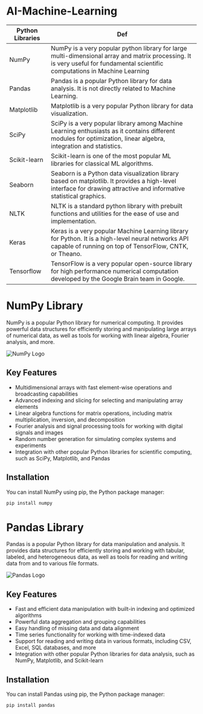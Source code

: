 # AI-Machine-Learning

| Python Libraries | Def |
| ------------- | -- |
| NumPy  | NumPy is a very popular python library for large multi-dimensional array and matrix processing. It is very useful for fundamental scientific computations in Machine Learning |
| Pandas | Pandas is a popular Python library for data analysis. It is not directly related to Machine Learning. |
| Matplotlib  | Matplotlib is a very popular Python library for data visualization. |
| SciPy  | SciPy is a very popular library among Machine Learning enthusiasts as it contains different modules for optimization, linear algebra, integration and statistics. |
| Scikit-learn  | Scikit-learn is one of the most popular ML libraries for classical ML algorithms. |
| Seaborn  | Seaborn is a Python data visualization library based on matplotlib. It provides a high-level interface for drawing attractive and informative statistical graphics. |
| NLTK  | NLTK is a standard python library with prebuilt functions and utilities for the ease of use and implementation. |
| Keras  | Keras is a very popular Machine Learning library for Python. It is a high-level neural networks API capable of running on top of TensorFlow, CNTK, or Theano. |
| Tensorflow  | TensorFlow is a very popular open-source library for high performance numerical computation developed by the Google Brain team in Google. |

# NumPy Library

NumPy is a popular Python library for numerical computing. It provides powerful data structures for efficiently storing and manipulating large arrays of numerical data, as well as tools for working with linear algebra, Fourier analysis, and more.

![NumPy Logo](https://numpy.org/doc/stable/_static/numpylogo.svg)

## Key Features

- Multidimensional arrays with fast element-wise operations and broadcasting capabilities
- Advanced indexing and slicing for selecting and manipulating array elements
- Linear algebra functions for matrix operations, including matrix multiplication, inversion, and decomposition
- Fourier analysis and signal processing tools for working with digital signals and images
- Random number generation for simulating complex systems and experiments
- Integration with other popular Python libraries for scientific computing, such as SciPy, Matplotlib, and Pandas

## Installation

You can install NumPy using pip, the Python package manager:

```python
pip install numpy
```
# Pandas Library

Pandas is a popular Python library for data manipulation and analysis. It provides data structures for efficiently storing and working with tabular, labeled, and heterogeneous data, as well as tools for reading and writing data from and to various file formats.

![Pandas Logo](https://pandas.pydata.org/docs/_static/pandas.svg)

## Key Features

- Fast and efficient data manipulation with built-in indexing and optimized algorithms
- Powerful data aggregation and grouping capabilities
- Easy handling of missing data and data alignment
- Time series functionality for working with time-indexed data
- Support for reading and writing data in various formats, including CSV, Excel, SQL databases, and more
- Integration with other popular Python libraries for data analysis, such as NumPy, Matplotlib, and Scikit-learn

## Installation

You can install Pandas using pip, the Python package manager:

```python
pip install pandas
